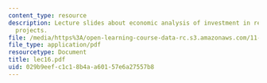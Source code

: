 ```yaml
---
content_type: resource
description: Lecture slides about economic analysis of investment in real estate development
  projects.
file: /media/https%3A/open-learning-course-data-rc.s3.amazonaws.com/11-431j-real-estate-finance-and-investment-fall-2006/029b9eefc1c18b4aa60157e6a27557b8_lec16.pdf
file_type: application/pdf
resourcetype: Document
title: lec16.pdf
uid: 029b9eef-c1c1-8b4a-a601-57e6a27557b8
---
```

